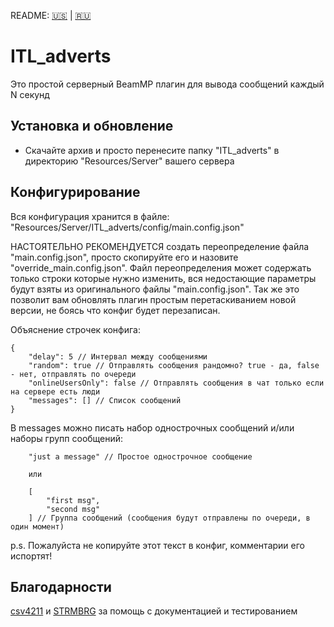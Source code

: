 README: [🇺🇸](/README.md) | [🇷🇺](/README.ru.md)

# ITL_adverts

Это простой серверный BeamMP плагин для вывода сообщений каждый N секунд

## Установка и обновление

- Скачайте архив и просто перенесите папку "ITL_adverts" в директорию "Resources/Server" вашего сервера

## Конфигурирование

Вся конфигурация хранится в файле: "Resources/Server/ITL_adverts/config/main.config.json"

НАСТОЯТЕЛЬНО РЕКОМЕНДУЕТСЯ создать переопределение файла "main.config.json", просто скопируйте его и назовите "override_main.config.json". Файл переопределения может содержать только строки которые нужно изменить, вся недостающие параметры будут взяты из оригинального файлы "main.config.json". Так же это позволит вам обновлять плагин простым перетаскиванием новой версии, не боясь что конфиг будет перезаписан.

Объяснение строчек конфига:
```
{
    "delay": 5 // Интервал между сообщениями
    "random": true // Отправлять сообщения рандомно? true - да, false - нет, отправлять по очереди
    "onlineUsersOnly": false // Отправлять сообщения в чат только если на сервере есть люди
    "messages": [] // Список сообщений
}
```
В messages можно писать набор однострочных сообщений и/или наборы групп сообщений:
```
    "just a message" // Простое однострочное сообщение

    или

    [
        "first msg",
        "second msg"
    ] // Группа сообщений (сообщения будут отправлены по очереди, в один момент)
```
p.s. Пожалуйста не копируйте этот текст в конфиг, комментарии его испортят!

## Благодарности

[csv4211](https://github.com/csv4211) и [STRMBRG](https://github.com/STRMBRG) за помощь с документацией и тестированием
